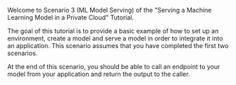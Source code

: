 Welcome to Scenario 3 (ML Model Serving) of the "Serving a Machine Learning Model in a Private Cloud" Tutorial.

The goal of this tutorial is to provide a basic example of how to set up an environment, create a model and serve a model in order to integrate it into an application.  This scenario assumes that you have completed the first two scenarios.  

At the end of this scenario, you should be able to call an endpoint to your model from your application and return the output to the caller. 


